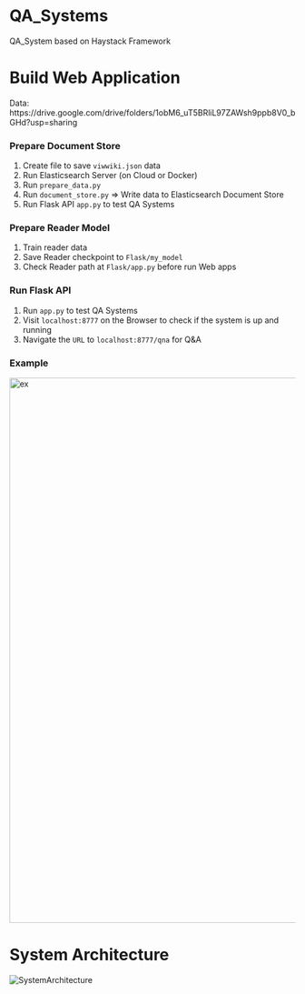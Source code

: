 # QA_Systems
QA_System based on Haystack Framework
<h1> Build Web Application </h1>
<p>Data: https://drive.google.com/drive/folders/1obM6_uT5BRliL97ZAWsh9ppb8V0_bGHd?usp=sharing </p>
<h3>Prepare Document Store</h3>
<ol>
  <li>Create file to save <code>viwwiki.json</code> data</li>
  <li>Run Elasticsearch Server (on Cloud or Docker) </li>
  <li>Run <code>prepare_data.py</code> </li> 
  <li>Run <code>document_store.py</code> => Write data to Elasticsearch Document Store </li>
  <li>Run Flask API <code>app.py</code> to test QA Systems</li>
</ol>
<h3>Prepare Reader Model </h3>
<ol> 
  <li>Train reader</code> data</li>
  <li>Save Reader checkpoint to <code>Flask/my_model</code></li>
  <li>Check Reader path at <code>Flask/app.py</code> before run Web apps</li>
</ol>
<h3>Run Flask API </h3>
<ol> 
  <li>Run <code>app.py</code> to test QA Systems</li>
  <li>Visit <code>localhost:8777</code> on the Browser to check if the system is up and running</li>
  <li>Navigate the <code>URL</code> to <code>localhost:8777/qna</code> for Q&A</li>
</ol>
<h3> Example </h3>
<img width="959" alt="ex" src="https://user-images.githubusercontent.com/50076309/147376973-8470d9e8-0867-4aea-b7d8-b1b03850fd7a.png">
<h1>System Architecture</h1>


![SystemArchitecture](https://user-images.githubusercontent.com/50076309/147376995-84eb8fd7-40bf-4bf4-b2c4-dbbdcb1323cd.jpg)
